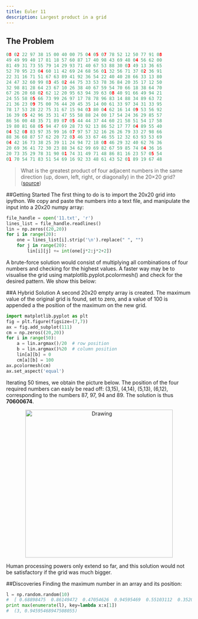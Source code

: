```yaml
---
title: Euler 11
description: Largest product in a grid
---
```


## The Problem

~~~python
08 02 22 97 38 15 00 40 00 75 04 05 07 78 52 12 50 77 91 08
49 49 99 40 17 81 18 57 60 87 17 40 98 43 69 48 04 56 62 00
81 49 31 73 55 79 14 29 93 71 40 67 53 88 30 03 49 13 36 65
52 70 95 23 04 60 11 42 69 24 68 56 01 32 56 71 37 02 36 91
22 31 16 71 51 67 63 89 41 92 36 54 22 40 40 28 66 33 13 80
24 47 32 60 99 03 45 02 44 75 33 53 78 36 84 20 35 17 12 50
32 98 81 28 64 23 67 10 26 38 40 67 59 54 70 66 18 38 64 70
67 26 20 68 02 62 12 20 95 63 94 39 63 08 40 91 66 49 94 21
24 55 58 05 66 73 99 26 97 17 78 78 96 83 14 88 34 89 63 72
21 36 23 09 75 00 76 44 20 45 35 14 00 61 33 97 34 31 33 95
78 17 53 28 22 75 31 67 15 94 03 80 04 62 16 14 09 53 56 92
16 39 05 42 96 35 31 47 55 58 88 24 00 17 54 24 36 29 85 57
86 56 00 48 35 71 89 07 05 44 44 37 44 60 21 58 51 54 17 58
19 80 81 68 05 94 47 69 28 73 92 13 86 52 17 77 04 89 55 40
04 52 08 83 97 35 99 16 07 97 57 32 16 26 26 79 33 27 98 66
88 36 68 87 57 62 20 72 03 46 33 67 46 55 12 32 63 93 53 69
04 42 16 73 38 25 39 11 24 94 72 18 08 46 29 32 40 62 76 36
20 69 36 41 72 30 23 88 34 62 99 69 82 67 59 85 74 04 36 16
20 73 35 29 78 31 90 01 74 31 49 71 48 86 81 16 23 57 05 54
01 70 54 71 83 51 54 69 16 92 33 48 61 43 52 01 89 19 67 48
~~~

> What is the greatest product of four adjacent numbers in the same direction (up, down, left, right, or diagonally) in the 20×20 grid? ([source](https://projecteuler.net/problem=11))

##Getting Started
The first thing to do is to import the 20x20 grid into ipython. We copy and paste the numbers into a text file, and manipulate the input into a 20x20 numpy array:

~~~python
file_handle = open('11.txt', 'r')
lines_list = file_handle.readlines()
lin = np.zeros((20,20))
for i in range(20):
    one = lines_list[i].strip('\n').replace(" ", "")
    for j in range(20):
        lin[i][j] += int(one[j*2:j*2+2])
~~~
A brute-force solution would consist of multiplying all combinations of four numbers and checking for the highest values. A faster way may be to visualise the grid using <a class="specialCode">matplotlib.pyplot.pcolormesh()</a> and check for the desired pattern. We show this below:

##A Hybrid Solution
A second 20x20 empty array is created. The maximum value of the original grid is found, set to zero, and a value of 100 is appended a the position of the maximum on the new grid.
 
~~~python
import matplotlib.pyplot as plt
fig = plt.figure(figsize=(7,7))
ax = fig.add_subplot(111)
cm = np.zeros((20,20))
for i in range(50):
    a = lin.argmax()/20  # row position
    b = lin.argmax()%20  # column position
    lin[a][b] = 0
    cm[a][b] = 100
ax.pcolormesh(cm)
ax.set_aspect('equal')
~~~
Iterating 50 times, we obtain the picture below. The position of the four required numbers can easly be read off: (3,15), (4,14), (5,13), (6,12), corresponding to the numbers 87, 97, 94 and 89. The solution is thus **70600674**.
<p style="text-align:center;">
<img src="http://i.imgur.com/kTnIVol.png" alt="Drawing" style="width: 400px;"/></p>

Human processing powers only extend so far, and this solution would not be satisfactory if the grid was much bigger. 

##Discoveries
Finding the maximum number in an array and its position:

~~~python
l = np.random.random(10)
#  [ 0.68898475  0.86149472  0.47054626  0.94595469  0.55103112  0.35207956  0.10605037  0.12102672  0.64739373  0.40888121]
print max(enumerate(l), key=lambda x:x[1])
#  (3, 0.94595468947508055)
~~~
